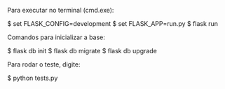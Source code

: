 Para executar no terminal (cmd.exe):

$ set FLASK_CONFIG=development
$ set FLASK_APP=run.py
$ flask run

Comandos para inicializar a base:

$ flask db init
$ flask db migrate
$ flask db upgrade

Para rodar o teste, digite:

$ python tests.py